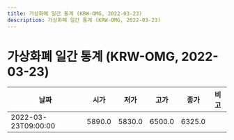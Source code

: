 ```yaml
---
title: 가상화폐 일간 통계 (KRW-OMG, 2022-03-23)
description: 가상화폐 일간 통계 (KRW-OMG, 2022-03-23)
---
```


가상화폐 일간 통계 (KRW-OMG, 2022-03-23)
===

|날짜|시가|저가|고가|종가|비고|
|--|--|--|--|--|--|
|2022-03-23T09:00:00|5890.0|5830.0|6500.0|6325.0|    |
